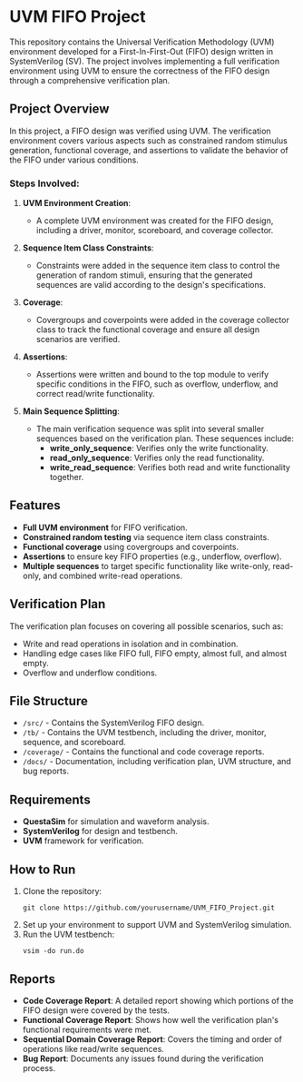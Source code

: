 # UVM FIFO Project

This repository contains the Universal Verification Methodology (UVM) environment developed for a First-In-First-Out (FIFO) design written in SystemVerilog (SV). The project involves implementing a full verification environment using UVM to ensure the correctness of the FIFO design through a comprehensive verification plan. 

## Project Overview

In this project, a FIFO design was verified using UVM. The verification environment covers various aspects such as constrained random stimulus generation, functional coverage, and assertions to validate the behavior of the FIFO under various conditions.

### Steps Involved:
1. **UVM Environment Creation**:
    - A complete UVM environment was created for the FIFO design, including a driver, monitor, scoreboard, and coverage collector.
   
2. **Sequence Item Class Constraints**:
    - Constraints were added in the sequence item class to control the generation of random stimuli, ensuring that the generated sequences are valid according to the design's specifications.

3. **Coverage**:
    - Covergroups and coverpoints were added in the coverage collector class to track the functional coverage and ensure all design scenarios are verified.

4. **Assertions**:
    - Assertions were written and bound to the top module to verify specific conditions in the FIFO, such as overflow, underflow, and correct read/write functionality.
    
5. **Main Sequence Splitting**:
    - The main verification sequence was split into several smaller sequences based on the verification plan. These sequences include:
        - **write_only_sequence**: Verifies only the write functionality.
        - **read_only_sequence**: Verifies only the read functionality.
        - **write_read_sequence**: Verifies both read and write functionality together.

## Features
- **Full UVM environment** for FIFO verification.
- **Constrained random testing** via sequence item class constraints.
- **Functional coverage** using covergroups and coverpoints.
- **Assertions** to ensure key FIFO properties (e.g., underflow, overflow).
- **Multiple sequences** to target specific functionality like write-only, read-only, and combined write-read operations.

## Verification Plan
The verification plan focuses on covering all possible scenarios, such as:
- Write and read operations in isolation and in combination.
- Handling edge cases like FIFO full, FIFO empty, almost full, and almost empty.
- Overflow and underflow conditions.

## File Structure
- `/src/` - Contains the SystemVerilog FIFO design.
- `/tb/` - Contains the UVM testbench, including the driver, monitor, sequence, and scoreboard.
- `/coverage/` - Contains the functional and code coverage reports.
- `/docs/` - Documentation, including verification plan, UVM structure, and bug reports.

## Requirements
- **QuestaSim** for simulation and waveform analysis.
- **SystemVerilog** for design and testbench.
- **UVM** framework for verification.

## How to Run
1. Clone the repository:
   ```
   git clone https://github.com/yourusername/UVM_FIFO_Project.git
   ```
2. Set up your environment to support UVM and SystemVerilog simulation.
3. Run the UVM testbench:
   ```
   vsim -do run.do
   ```

## Reports
- **Code Coverage Report**: A detailed report showing which portions of the FIFO design were covered by the tests.
- **Functional Coverage Report**: Shows how well the verification plan's functional requirements were met.
- **Sequential Domain Coverage Report**: Covers the timing and order of operations like read/write sequences.
- **Bug Report**: Documents any issues found during the verification process.

